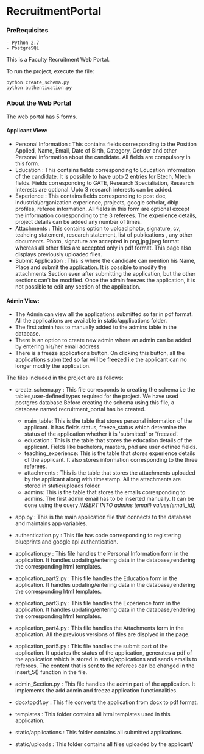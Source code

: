 # RecruitmentPortal

### PreRequisites
	- Python 2.7
	- PostgreSQL

This is a Faculty Recruitment Web Portal.

To run the project, execute the file: 

	python create_schema.py
	python authentication.py 

### About the Web Portal
The web portal has 5 forms.

#### Applicant View:

- Personal Information : This contains fields corresponding to the Position Applied, Name, Email, Date of Birth, Category, Gender and other Personal information about the candidate. All fields are compulsory in this form.
- Education : This contains fields corresponding to Education information of the candidate. It is possible to have upto 2 entries for Btech, Mtech fields. Fields corresponding to GATE, Research Specialiation, Research Interests are optional.
Upto 3 research interests can be added.
- Experience : This contains fields corresponding to post doc, industrial/organization experience, projects, google scholar, dblp profiles, referee information. All fields in this form are optional except the information corresponding to the 3 referees. The experience details, project details can be added any number of times.
- Attachments : This contains option to upload photo, signature, cv, teahcing statement, research statement, list of publications , any other documents.
  Photo, signature are accepted in png,jpg,jpeg format whereas all other files are accepted only in pdf format. This page also displays previously uploaded files.
- Submit Application :  This is where the candidate can mention his Name, Place and submit the application. It is possible to modify the attachments Section even after submitting the application, but the other sections can't be modified. Once the admin freezes the application, it is not possible to edit any section of the application.   

#### Admin View:
- The Admin can view all the applications submitted so far in pdf format. All the applications are available in static/applications folder.
- The first admin has to manually added to the admins table in the database.
- There is an option to create new admin where an admin can be added by entering his/her email address.
- There is a freeze applications button. On clicking this button, all the applications submitted so far will be freezed i.e the applicant can no longer modify the application.

The files included in the project are as follows:

 - create_schema.py : This file corresponds to creating the schema i.e the tables,user-defined types required for the project.
   We have used postgres database.Before creating the schema using this file, a database named recruitment_portal has be created.
   - main_table: This is the table that stores personal information of the applicant. It has fields status, freeze_status which determine the status of the application whether it is 'submitted' or 'freezed'.  
   - education : This is the table that stores the education details of the applicant. Fields like bachelors, masters, phd are user defined fields.
   - teaching_experience: This is the table that stores experience details of the applicant. It also stores information corresponding to the three referees. 
   - attachments : This is the table that stores the attachments uploaded by the applicant along with timestamp. All the attachments are stored in static/uploads folder.
   - admins: This is the table that stores the emails corresponding to admins. The first admin email has to be inserted manually.
     It can be done using the query *INSERT INTO admins (email) values(email_id);*  



 -  app.py : This is the main application file that connects to the database and maintains app variables.

 -  authentication.py : This file has code corresponding to registering blueprints and google api authentication.
 
 -  application.py : This file handles the Personal Information form in the application. It handles updating/entering data in the database,rendering the corresponding html templates.

 -  application_part2.py : This file handles the Education form in the application. It handles updating/entering data in the database,rendering the corresponding html templates.

 -  application_part3.py : This file handles the Experience form in the application. It handles updating/entering data in the database,rendering the corresponding html templates.

 -  application_part4.py : This file handles the Attachments form in the application. All the previous versions of files are displyed in the page.

 -  application_part5.py : This file handles the submit part of the application. It updates the status of the application, generates a pdf of the application which is stored in static/applications and sends emails to referees. The content that is sent to the referees can be changed in the insert_5() function in the file.

 -  admin_Section.py : This file handles the admin part of the application. It implements the add admin and freeze application functionalities.

 -  docxtopdf.py : This file converts the application from docx to pdf format.

 -  templates : This folder contains all html templates used in this application.

 -  static/applications : This folder contains all submitted applications.

 -   static/uploads :  This folder contains all files uploaded by the applicant/
